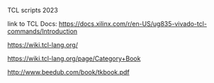 
TCL scripts 2023

link to TCL Docs: https://docs.xilinx.com/r/en-US/ug835-vivado-tcl-commands/Introduction

https://wiki.tcl-lang.org/

https://wiki.tcl-lang.org/page/Category+Book

http://www.beedub.com/book/tkbook.pdf


